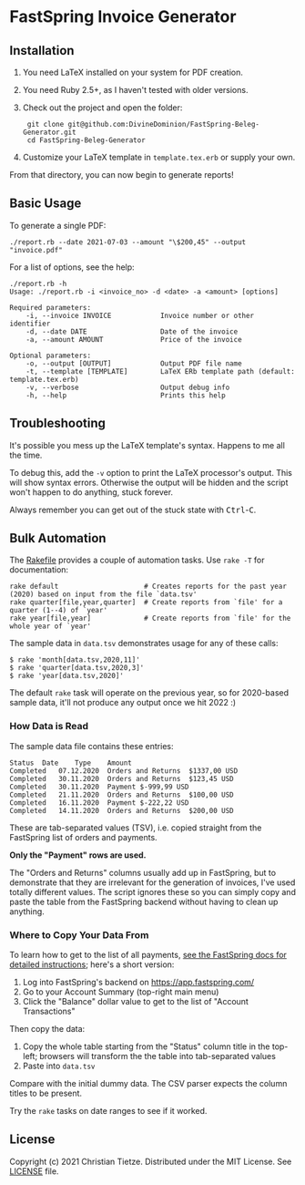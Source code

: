 # FastSpring Invoice Generator

## Installation

1. You need LaTeX installed on your system for PDF creation.
2. You need Ruby 2.5+, as I haven't tested with older versions.
3. Check out the project and open the folder:

        git clone git@github.com:DivineDominion/FastSpring-Beleg-Generator.git
        cd FastSpring-Beleg-Generator
4. Customize your LaTeX template in `template.tex.erb` or supply your own.

From that directory, you can now begin to generate reports!

## Basic Usage

To generate a single PDF:

    ./report.rb --date 2021-07-03 --amount "\$200,45" --output "invoice.pdf"

For a list of options, see the help:

    ./report.rb -h
    Usage: ./report.rb -i <invoice_no> -d <date> -a <amount> [options]

    Required parameters:
        -i, --invoice INVOICE            Invoice number or other identifier
        -d, --date DATE                  Date of the invoice
        -a, --amount AMOUNT              Price of the invoice

    Optional parameters:
        -o, --output [OUTPUT]            Output PDF file name
        -t, --template [TEMPLATE]        LaTeX ERb template path (default: template.tex.erb)
        -v, --verbose                    Output debug info
        -h, --help                       Prints this help

## Troubleshooting

It's possible you mess up the LaTeX template's syntax. Happens to me all the time.

To debug this, add the `-v` option to print the LaTeX processor's output. This will show syntax errors. Otherwise the output will be hidden and the script won't happen to do anything, stuck forever.

Always remember you can get out of the stuck state with <kbd>Ctrl</kbd>-<kbd>C</kbd>.

## Bulk Automation

The [Rakefile](/Rakefile) provides a couple of automation tasks. Use `rake -T` for documentation:

    rake default                     # Creates reports for the past year (2020) based on input from the file `data.tsv'
    rake quarter[file,year,quarter]  # Create reports from `file' for a quarter (1--4) of `year'
    rake year[file,year]             # Create reports from `file' for the whole year of `year'

The sample data in `data.tsv` demonstrates usage for any of these calls:

    $ rake 'month[data.tsv,2020,11]'
    $ rake 'quarter[data.tsv,2020,3]'
    $ rake 'year[data.tsv,2020]'

The default `rake` task will operate on the previous year, so for 2020-based sample data, it'll not produce any output once we hit 2022 :)

### How Data is Read

The sample data file contains these entries:

```
Status	Date	Type	Amount
Completed	07.12.2020 	Orders and Returns	$1337,00 USD
Completed	30.11.2020 	Orders and Returns	$123,45 USD
Completed	30.11.2020 	Payment	$-999,99 USD
Completed	21.11.2020 	Orders and Returns	$100,00 USD
Completed	16.11.2020 	Payment	$-222,22 USD
Completed	14.11.2020 	Orders and Returns	$200,00 USD
```

These are tab-separated values (TSV), i.e. copied straight from the FastSpring list of orders and payments.

**Only the "Payment" rows are used.**

The "Orders and Returns" columns usually add up in FastSpring, but to demonstrate that they are irrelevant for the generation of invoices, I've used totally different values. The script ignores these so you can simply copy and paste the table from the FastSpring backend without having to clean up anything.

### Where to Copy Your Data From

To learn how to get to the list of all payments, [see the FastSpring docs for detailed instructions](https://fastspring.com/docs/payment-details/); here's a short version:

1. Log into FastSpring's backend on https://app.fastspring.com/
2. Go to your Account Summary (top-right main menu)
3. Click the "Balance" dollar value to get to the list of "Account Transactions"

Then copy the data:

1. Copy the whole table starting from the "Status" column title in the top-left; browsers will transform the the table into tab-separated values
2. Paste into `data.tsv`

Compare with the initial dummy data. The CSV parser expects the column titles to be present.

Try the `rake` tasks on date ranges to see if it worked.

## License

Copyright (c) 2021 Christian Tietze. Distributed under the MIT License. See [LICENSE](/LICENSE) file.
